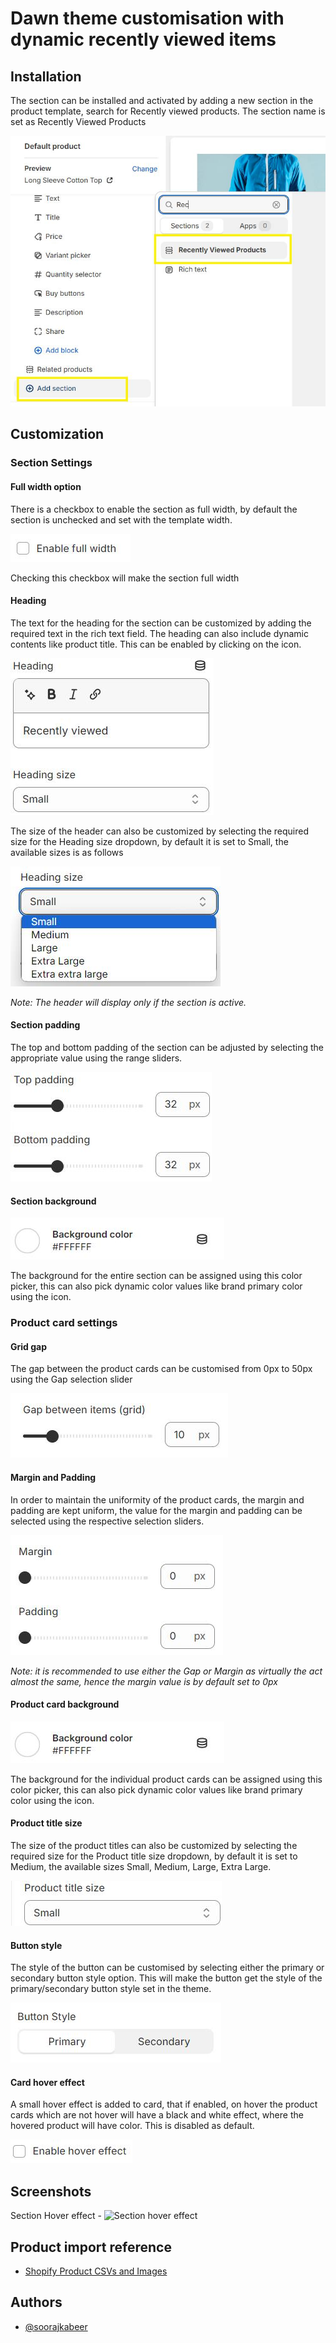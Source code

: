 # Dawn theme customisation with dynamic recently viewed items

## Installation

The section can be installed and activated by adding a new section in the product template, search for Recently viewed products.
The section name is set as Recently Viewed Products

![Section Selection](assets/readme/installation.jpg)

## Customization

### Section Settings

#### Full width option

There is a checkbox to enable the section as full width, by default the section is unchecked and set with the template width.

![Full width option](assets/readme/section-fullwidth.jpg)

Checking this checkbox will make the section full width

#### Heading

The text for the heading for the section can be customized by adding the required text in the rich text field. The heading can also include dynamic contents like product title. This can be enabled by clicking on the icon.

![Section heading](assets/readme/section-heading.jpg)

The size of the header can also be customized by selecting the required size for the Heading size dropdown, by default it is set to Small, the available sizes is as follows

![Section heading size](assets/readme/section-heading-size.jpg)

_Note: The header will display only if the section is active._

#### Section padding

The top and bottom padding of the section can be adjusted by selecting the appropriate value using the range sliders.

![Section padding](assets/readme/section-padding.jpg)

#### Section background

![Section background](assets/readme/section-background.jpg)

The background for the entire section can be assigned using this color picker, this can also pick dynamic color values like brand primary color using the icon.

### Product card settings

#### Grid gap

The gap between the product cards can be customised from 0px to 50px using the Gap selection slider

![Grid gap](assets/readme/card-grid-gap.jpg)

#### Margin and Padding

In order to maintain the uniformity of the product cards, the margin and padding are kept uniform, the value for the margin and padding can be selected using the respective selection sliders.

![Margin and Padding](assets/readme/card-margin-padding.jpg)

_Note: it is recommended to use either the Gap or Margin as virtually the act almost the same, hence the margin value is by default set to 0px_

#### Product card background

![Card background](assets/readme/card-background.jpg)

The background for the individual product cards can be assigned using this color picker, this can also pick dynamic color values like brand primary color using the icon.

#### Product title size

The size of the product titles can also be customized by selecting the required size for the Product title size dropdown, by default it is set to Medium, the available sizes Small, Medium, Large, Extra Large.

![Product title size](assets/readme/product-title-size.jpg)

#### Button style

The style of the button can be customised by selecting either the primary or secondary button style option. This will make the button get the style of the primary/secondary button style set in the theme.

![Add to cart button](assets/readme/card-button-style.jpg)

#### Card hover effect

A small hover effect is added to card, that if enabled, on hover the product cards which are not hover will have a black and white effect, where the hovered product will have color. This is disabled as default.

![Add to cart button](assets/readme/enable-hover-effect.jpg)

## Screenshots

Section Hover effect -
![Section hover effect](assets/screenshots/screenshot-4.gif)

## Product import reference

- [Shopify Product CSVs and Images](https://github.com/shopifypartners/product-csvs)

## Authors

- [@soorajkabeer](https://github.com/soorajkabeer)
